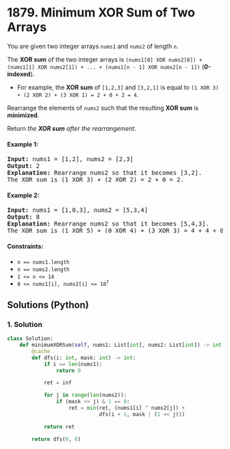 # 1879. Minimum XOR Sum of Two Arrays
You are given two integer arrays `nums1` and `nums2` of length `n`.

The **XOR sum** of the two integer arrays is `(nums1[0] XOR nums2[0]) + (nums1[1] XOR nums2[1]) + ... + (nums1[n - 1] XOR nums2[n - 1])` (**0-indexed**).

* For example, the **XOR sum** of `[1,2,3]` and `[3,2,1]` is equal to `(1 XOR 3) + (2 XOR 2) + (3 XOR 1) = 2 + 0 + 2 = 4`.

Rearrange the elements of `nums2` such that the resulting **XOR sum** is **minimized**.

Return *the **XOR sum** after the rearrangement*.

#### Example 1:
<pre>
<strong>Input:</strong> nums1 = [1,2], nums2 = [2,3]
<strong>Output:</strong> 2
<strong>Explanation:</strong> Rearrange nums2 so that it becomes [3,2].
The XOR sum is (1 XOR 3) + (2 XOR 2) = 2 + 0 = 2.
</pre>

#### Example 2:
<pre>
<strong>Input:</strong> nums1 = [1,0,3], nums2 = [5,3,4]
<strong>Output:</strong> 8
<strong>Explanation:</strong> Rearrange nums2 so that it becomes [5,4,3].
The XOR sum is (1 XOR 5) + (0 XOR 4) + (3 XOR 3) = 4 + 4 + 0 = 8.
</pre>

#### Constraints:
* `n == nums1.length`
* `n == nums2.length`
* `1 <= n <= 14`
* <code>0 <= nums1[i], nums2[i] <= 10<sup>7</sup></code>

## Solutions (Python)

### 1. Solution
```Python
class Solution:
    def minimumXORSum(self, nums1: List[int], nums2: List[int]) -> int:
        @cache
        def dfs(i: int, mask: int) -> int:
            if i == len(nums1):
                return 0

            ret = inf

            for j in range(len(nums2)):
                if (mask >> j) & 1 == 0:
                    ret = min(ret, (nums1[i] ^ nums2[j]) +
                              dfs(i + 1, mask | (1 << j)))

            return ret

        return dfs(0, 0)
```
